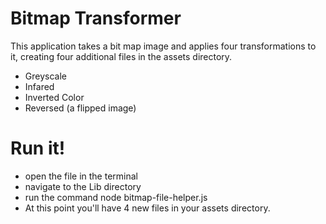 # Bitmap Transformer

This application takes a bit map image and applies four transformations to it, creating four additional files in the assets directory.

  - Greyscale
  - Infared
  - Inverted Color
  - Reversed (a flipped image)

# Run it!

  - open the file in the terminal
  - navigate to the Lib directory
  - run the command node bitmap-file-helper.js
  - At this point you'll have 4 new files in your assets directory.
